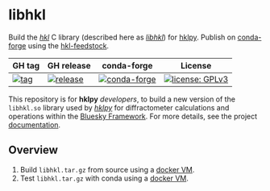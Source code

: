 # libhkl

Build the [*hkl*](https://repo.or.cz/hkl.git) C library (described here as
[*libhkl*](https://people.debian.org/~picca/hkl/hkl.html#)) for
[hklpy](https://github.com/bluesky/hklpy). Publish on
[conda-forge](https://anaconda.org/conda-forge/hkl) using the
[hkl-feedstock](https://github.com/conda-forge/hkl-feedstock).

GH tag | GH release | conda-forge | License
--- | --- | --- | ---
[![tag](https://img.shields.io/github/tag/bluesky/libhkl.svg)](https://github.com/bluesky/libhkl/tags) | [![release](https://img.shields.io/github/release/bluesky/libhkl.svg)](https://github.com/bluesky/libhkl/releases) | [![conda-forge](https://img.shields.io/conda/vn/conda-forge/hkl)](https://anaconda.org/conda-forge/hkl) | [![license: GPLv3](https://img.shields.io/badge/license-GPLv3-brightgreen)](/COPYING)

This repository is for **hklpy** *developers*, to build a new version of the
`libhkl.so` library used by [*hklpy*](https://blueskyproject.io/hklpy/) for
diffractometer calculations and operations within the [Bluesky
Framework](https://blueskyproject.io).  For more details, see the project
[documentation](./docs/README.md).

## Overview

1. Build `libhkl.tar.gz` from source using a [docker VM](./builder/Dockerfile).
1. Test `libhkl.tar.gz` with conda using a [docker VM](./tests/Dockerfile).
